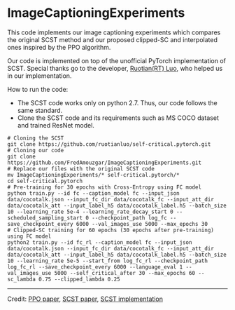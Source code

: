 # ImageCaptioningExperiments

This code implements our image captioning experiments which compares the original SCST method and our proposed clipped-SC and interpolated ones inspired by the PPO algorithm.

Our code is implemented on top of the unofficial PyTorch implementation of SCST. Special thanks go to the developer, <a href="https://github.com/ruotianluo">Ruotian(RT) Luo</a>, who helped us in our implementation.

How to run the code:
* The SCST code works only on python 2.7. Thus, our code follows the same standard.
* Clone the SCST code and its requirements such as MS COCO dataset and trained ResNet model.
```console
# Cloning the SCST
git clone https://github.com/ruotianluo/self-critical.pytorch.git
# Cloning our code
git clone https://github.com/FredAmouzgar/ImageCaptioningExperiments.git
# Replace our files with the original SCST code
mv ImageCaptioningExperiments/* self-critical.pytorch/*
cd self-critical.pytorch
# Pre-training for 30 epochs with Cross-Entropy using FC model
python train.py --id fc --caption_model fc --input_json data/cocotalk.json --input_fc_dir data/cocotalk_fc --input_att_dir data/cocotalk_att --input_label_h5 data/cocotalk_label.h5 --batch_size 10 --learning_rate 5e-4 --learning_rate_decay_start 0 --scheduled_sampling_start 0 --checkpoint_path log_fc --save_checkpoint_every 6000 --val_images_use 5000 --max_epochs 30
# Clipped-SC training for 60 epochs (30 epochs after pre-training) using FC model
python2 train.py --id fc_rl --caption_model fc --input_json data/cocotalk.json --input_fc_dir data/cocotalk_fc --input_att_dir data/cocotalk_att --input_label_h5 data/cocotalk_label.h5 --batch_size 10 --learning_rate 5e-5 --start_from log_fc_rl --checkpoint_path log_fc_rl --save_checkpoint_every 6000 --language_eval 1 --val_images_use 5000 --self_critical_after 30 --max_epochs 60 --sc_lambda 0.75 --clipped_lambda 0.25
```
<hr>
Credit: <a href="https://arxiv.org/abs/1707.06347">PPO paper</a>, <a href="https://arxiv.org/abs/1612.00563">SCST paper</a>, <a href="https://github.com/ruotianluo/self-critical.pytorch">SCST implementation</a>
